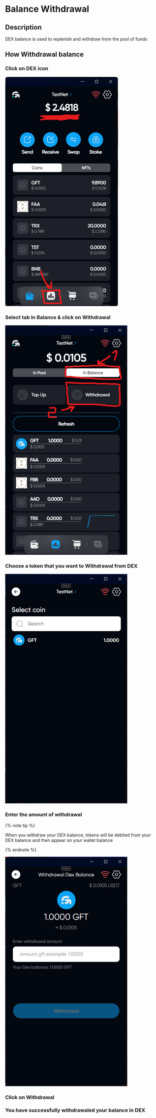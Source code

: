 # Balance Withdrawal

## Description

DEX balance is used to replenish and withdraw from the pool of funds

## How Withdrawal balance

### Click on DEX icon

![alt text](image.png)

### Select tab In Balance & click on Withdrawal

![alt text](image-5.png)

### Choose a token that you want to Withdrawal from DEX

![alt text](image-6.png)

### Enter the amount of withdrawal

{% note tip %}

When you withdraw your DEX balance, tokens will be debited from your DEX balance and then appear on your wallet balance

{% endnote %}

![alt text](image-7.png)

### Click on Withdrawal

### You have successfully withdrawaled your balance in DEX